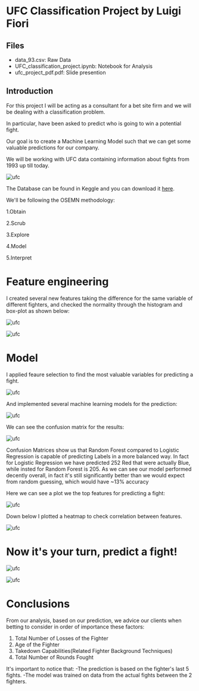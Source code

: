 # UFC Classification Project by Luigi Fiori

## Files 

- data_93.csv: Raw Data
- UFC_classification_project.ipynb: Notebook for Analysis
- ufc_project_pdf.pdf: Slide presention

## Introduction

For this project I will be acting as a consultant for a bet site firm and we will be dealing with a classification problem. 

In particular, have been asked to predict who is going to win a potential fight.

Our goal is to create a Machine Learning Model such that we can get some valuable predictions for our company.

We will be working with UFC data containing information about fights from 1993 up till today.

![ufc](https://raw.githubusercontent.com/illumi91/Predicting-UFC-outcomes/master/ufc_data_images/uf.jpeg)

The Database can be found in Keggle and you can download it [here](https://www.kaggle.com/rajeevw/ufcdata).

We'll be following the OSEMN methodology:

1.Obtain

2.Scrub

3.Explore

4.Model

5.Interpret

# Feature engineering

I created several new features taking the difference for the same variable of different fighters, and checked the normality through the histogram and box-plot as shown below:

![ufc](https://raw.githubusercontent.com/illumi91/Predicting-UFC-outcomes/master/ufc_data_images/Capture.PNG)

![ufc](https://github.com/illumi91/Predicting-UFC-outcomes/blob/master/ufc_data_images/box_plot.PNG)

# Model

I applied feaure selection to find the most valuable variables for predicting a fight.

![ufc](https://raw.githubusercontent.com/illumi91/Predicting-UFC-outcomes/master/ufc_data_images/feature_select.PNG)

And implemented several machine learning models for the prediction:

![ufc](https://raw.githubusercontent.com/illumi91/Predicting-UFC-outcomes/master/ufc_data_images/top_mach_learn.PNG)

We can see the confusion matrix for the results:

![ufc](https://raw.githubusercontent.com/illumi91/Predicting-UFC-outcomes/master/ufc_data_images/conf_matr.PNG)

Confusion Matrices show us that Random Forest compared to Logistic Regression is capable of predicting Labels in a more balanced way.
In fact for Logistic Regression we have predicted 252 Red that were actually Blue, while insted for Random Forest is 205.
As we can see our model performed decently overall, in fact it's still significantly better than we would expect from random guessing, which would have ~13% accuracy

Here we can see a plot we the top features for predicting a fight:

![ufc](https://raw.githubusercontent.com/illumi91/Predicting-UFC-outcomes/master/ufc_data_images/top_feat.PNG)

Down below I plotted a heatmap to check correlation between features.

![ufc](https://github.com/illumi91/Predicting-UFC-outcomes/blob/master/ufc_data_images/heaTmap_corr.PNG)

# Now it's your turn, predict a fight!

![ufc](https://raw.githubusercontent.com/illumi91/Predicting-UFC-outcomes/master/ufc_data_images/UFC-Fighters-Dark-Background-McGregor-vs-Cerrone-UFC-Logo.jpg)

![ufc](https://raw.githubusercontent.com/illumi91/Predicting-UFC-outcomes/master/ufc_data_images/predict.PNG)

# Conclusions


From our analysis, based on our prediction, we advice our clients when betting to consider in order of importance these factors:

1. Total Number of Losses of the Fighter
2. Age of the Fighter
3. Takedown Capabilities(Related Fighter Background Techniques)
4. Total Number of Rounds Fought


It's important to notice that:
-The prediction is based on the fighter's last 5 fights.
-The model was trained on data from the actual fights between the 2 fighters.